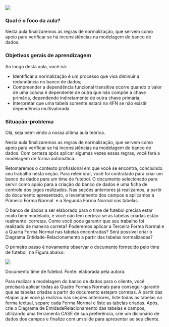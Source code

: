 [![](https://ampli-images.s3.amazonaws.com/production/22cbbd4e-a298-4664-a486-990055cfb392/original)](https://ampli-images.s3.amazonaws.com/production/22cbbd4e-a298-4664-a486-990055cfb392/original)

### **Qual é o foco da aula?**

Nesta aula finalizaremos as regras de normalização, que servem como apoio para verificar se há inconsistências na modelagem do banco de dados.

### **Objetivos gerais de aprendizagem**

Ao longo desta aula, você irá:

- Identificar a normalização é um processo que visa diminuir a redundância no banco de dados;
- Compreender a dependência funcional transitiva ocorre quando o valor de uma coluna é dependente de outra que não compõe a chave primária, dependendo indiretamente de outra chave primária;
- Interpretar que uma tabela somente estará na 4FN se não existir dependência multivalorada.

### Situação-problema

Olá, seja bem-vindo a nossa última aula teórica.

Nesta aula finalizaremos as regras de normalização, que servem como apoio para verificar se há inconsistências na modelagem do banco de dados. Com certeza após aplicar algumas vezes essas regras, você fará a modelagem de forma automática.

Retomaremos o contexto profissional em que você se encontra, concluindo seu trabalho nesta seção. Para relembrar, você foi contratado para criar um banco de dados para um time de futebol. O documento selecionado para servir como apoio para a criação do banco de dados é uma ficha de controle dos jogos realizados. Nas seções anteriores já realizamos, a partir do documento apresentado, o levantamento dos campos e aplicamos a Primeira Forma Normal  e a Segunda Forma Normal nas tabelas.

O banco de dados a ser elaborado para o time de futebol precisa estar muito bem modelado, e você não tem certeza se as tabelas criadas estão realmente  corretas. Como você pode garantir que seu trabalho foi realizado de maneira correta? Poderemos aplicar a Terceira Forma Normal e a Quarta Forma Normal nas tabelas encontradas? Será possível criar o Diagrama Entidade-Relacionamento a partir das tabelas normalizadas?

O primeiro passo é novamente observar o documento fornecido pelo time de futebol, na Figura abaixo:

[![](https://ampli-images.s3.amazonaws.com/production/94478432-d6b1-4d00-86da-5d26a68f4708/original)](https://ampli-images.s3.amazonaws.com/production/94478432-d6b1-4d00-86da-5d26a68f4708/original)

Documento time de futebol. Fonte: elaborada pela autora.

Para realizar a modelagem do banco de dados para o cliente, você precisará aplicar todas as Quatro Formas Normais para conseguir garantir que as tabelas criadas a partir do documento estejam corretas. A partir das etapas que você já realizou nas seções anteriores, liste todas as tabelas na forma textual, separe cada Forma Normal e liste as tabelas criadas. Após, crie o Diagrama de EntidadeRelacionamento das tabelas e campos, utilizando uma ferramenta CASE de sua preferência, crie um dicionário de dados dos campos e finalize com um slide para apresentar ao seu cliente.